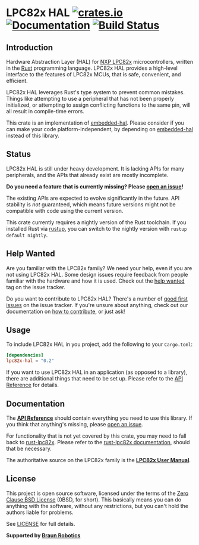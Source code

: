 # LPC82x HAL [![crates.io](https://img.shields.io/crates/v/lpc82x-hal.svg)](https://crates.io/crates/lpc82x-hal) [![Documentation](https://docs.rs/lpc82x-hal/badge.svg)](https://docs.rs/lpc82x-hal) [![Build Status](https://travis-ci.com/lpc-rs/lpc82x-hal.svg?branch=master)](https://travis-ci.com/lpc-rs/lpc82x-hal)

## Introduction

Hardware Abstraction Layer (HAL) for [NXP LPC82x] microcontrollers, written in the [Rust] programming language. LPC82x HAL provides a high-level interface to the features of LPC82x MCUs, that is safe, convenient, and efficient.

LPC82x HAL leverages Rust's type system to prevent common mistakes. Things like attempting to use a peripheral that has not been properly initialized, or attempting to assign conflicting functions to the same pin, will all result in compile-time errors.

This crate is an implementation of [embedded-hal]. Please consider if you can make your code platform-independent, by depending on [embedded-hal] instead of this library.

[NXP LPC82x]: https://www.nxp.com/products/processors-and-microcontrollers/arm-based-processors-and-mcus/lpc-cortex-m-mcus/lpc800-series-cortex-m0-plus-mcus/low-cost-microcontrollers-mcus-based-on-arm-cortex-m0-plus-cores:LPC82X
[Rust]: https://www.rust-lang.org/
[embedded-hal]: https://crates.io/crates/embedded-hal


## Status

LPC82x HAL is still under heavy development. It is lacking APIs for many peripherals, and the APIs that already exist are mostly incomplete.

**Do you need a feature that is currently missing? Please [open an issue]!**

The existing APIs are expected to evolve significantly in the future. API stability is *not* guaranteed, which means future versions might not be compatible with code using the current version.

This crate currently requires a nightly version of the Rust toolchain. If you installed Rust via [rustup], you can switch to the nightly version with `rustup default nightly`.

[rustup]: https://rustup.rs/


## Help Wanted

Are you familiar with the LPC82x family? We need your help, even if you are not using LPC82x HAL. Some design issues require feedback from people familiar with the hardware and how it is used. Check out the [help wanted] tag on the issue tracker.

Do you want to contribute to LPC82x HAL? There's a number of [good first issues] on the issue tracker. If you're unsure about anything, check out our documentation on [how to contribute], or just ask!

[help wanted]: https://github.com/braun-robotics/rust-lpc82x-hal/issues?q=is%3Aissue+is%3Aopen+label%3A%22help+wanted%22
[good first issues]: https://github.com/braun-robotics/rust-lpc82x-hal/issues?q=is%3Aissue+is%3Aopen+label%3A%22good+first+issue%22
[how to contribute]: https://github.com/braun-robotics/rust-lpc82x-hal/blob/master/CONTRIBUTING.md


## Usage

To include LPC82x HAL in you project, add the following to your `Cargo.toml`:

``` toml
[dependencies]
lpc82x-hal = "0.2"
```

If you want to use LPC82x HAL in an application (as opposed to a library), there are additional things that need to be set up. Please refer to the [API Reference] for details.


## Documentation

The **[API Reference]** should contain everything you need to use this library. If you think that anything's missing, please [open an issue].

For functionality that is not yet covered by this crate, you may need to fall back to [rust-lpc82x]. Please refer to the [rust-lpc82x documentation], should that be necessary.

The authoritative source on the LPC82x family is the **[LPC82x User Manual]**.

[rust-lpc82x]: https://crates.io/crates/lpc82x
[rust-lpc82x documentation]: https://docs.rs/lpc82x/
[LPC82x User Manual]: https://www.nxp.com/docs/en/user-guide/UM10800.pdf


## License

This project is open source software, licensed under the terms of the [Zero Clause BSD License][] (0BSD, for short). This basically means you can do anything with the software, without any restrictions, but you can't hold the authors liable for problems.

See [LICENSE] for full details.

[Zero Clause BSD License]: https://opensource.org/licenses/FPL-1.0.0
[LICENSE]: https://github.com/braun-robotics/rust-lpc82x-hal/blob/master/LICENSE


**Supported by [Braun Robotics](https://braun-robotics.com/)**


[open an issue]: https://github.com/braun-robotics/rust-lpc82x-hal/issues/new
[API Reference]: https://docs.rs/lpc82x-hal
